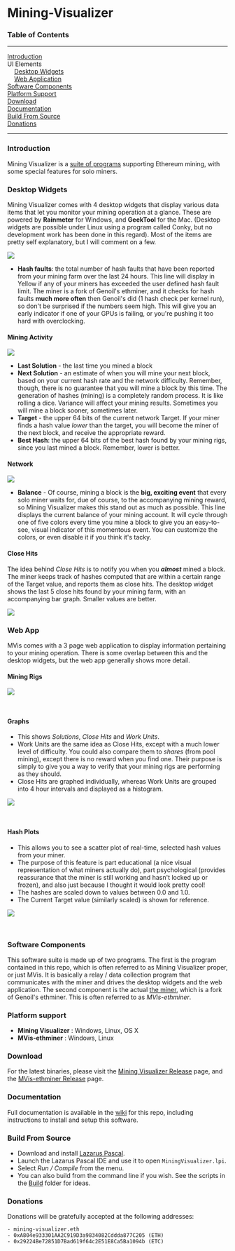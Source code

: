 # Mining-Visualizer

### Table of Contents

----------

[Introduction](#introduction)  
UI Elements  
&nbsp;&nbsp;&nbsp;&nbsp;[Desktop Widgets](#desktop-widgets)  
&nbsp;&nbsp;&nbsp;&nbsp;[Web Application](#web-app)  
[Software Components](#software-components)  
[Platform Support](#platform-support)  
[Download](#download)  
[Documentation](#documentation)  
[Build From Source](#build-from-source)  
[Donations](#donations)  


----------

### Introduction

Mining Visualizer is a [suite of programs](#software-components) supporting Ethereum mining, with some special features for solo miners.

### Desktop Widgets

Mining Visualizer comes with 4 desktop widgets that display various data items that let you monitor your mining operation at a glance.  These are powered by **Rainmeter** for Windows, and **GeekTool** for the Mac.  (Desktop widgets are possible under Linux using a program called Conky, but no development work has been done in this regard).  Most of the items are pretty self explanatory, but I will comment on a few.

![](https://github.com/mining-visualizer/Mining-Visualizer/wiki/images/widget_miners.png)


* **Hash faults**: the total number of hash faults that have been reported from your mining farm over the last 24 hours.  This line will display in Yellow if any of your miners has exceeded the user defined hash fault limit.  The miner is a fork of Genoil's ethminer, and it checks for hash faults **much more often** then Genoil's did (1 hash check per kernel run), so don't be surprised if the numbers seem high.  This will give you an early indicator if one of your GPUs is failing, or you're pushing it too hard with overclocking.


#### Mining Activity

![](https://github.com/mining-visualizer/Mining-Visualizer/wiki/images/widget_activity.png)

* **Last Solution** - the last time you mined a block
* **Next Solution** - an estimate of when you will mine your next block, based on your current hash rate and the network difficulty. Remember,  though, there is no guarantee that you will mine a block by this time.  The generation of hashes (mining) is a completely random process.  It is like rolling a dice.  Variance will affect your mining results.  Sometimes you will mine a block sooner,  sometimes later.
* **Target** - the upper 64 bits of the current network Target.  If your miner finds a hash value *lower* than the target, you will become the miner of the next block, and receive the appropriate reward.     
* **Best Hash**: the upper 64 bits of the best hash found by your mining rigs, since you last mined a block. Remember, lower is better.


#### Network

![](https://github.com/mining-visualizer/Mining-Visualizer/wiki/images/widget_network.gif)

* **Balance** - Of course, mining a block is the **big, exciting event** that every solo miner waits for, due of course, to the accompanying mining reward, so Mining Visualizer makes this stand out as much as possible. This line displays the current balance of your mining account.  It will cycle through one of five colors every time you mine a block to give you an easy-to-see, visual indicator of this momentous event.  You can customize the colors, or even disable it if you think it's tacky.


#### Close Hits

The idea behind *Close Hits* is to notify you when you ***almost*** mined a block.  The miner keeps track of hashes computed that are within a certain range of the Target value, and reports them as close hits. The desktop widget shows the last 5 close hits found by your mining farm, with an accompanying bar graph. Smaller values are better.

![](https://github.com/mining-visualizer/Mining-Visualizer/wiki/images/widget_closehits.png)


### Web App

MVis comes with a 3 page web application to display information pertaining to your mining operation.  There is some overlap between this and the desktop widgets, but the web app  generally shows more detail.

#### Mining Rigs

![](https://github.com/mining-visualizer/Mining-Visualizer/wiki/images/web_app_miners2.png)

<br>

#### Graphs

* This shows *Solutions*, *Close Hits* and *Work Units*. 
* Work Units are the same idea as Close Hits, except with a much lower level of difficulty.  You could also compare them to *shares* (from pool mining), except there is no reward when you find one. Their purpose is simply to give you a way to verify that your mining rigs are performing as they should.
* Close Hits are graphed individually, whereas Work Units are grouped into 4 hour intervals and displayed as a histogram.


![](https://github.com/mining-visualizer/Mining-Visualizer/wiki/images/web_app_graph.png)

<br>

#### Hash Plots

* This allows you to see a scatter plot of real-time, selected hash values from your miner.
* The purpose of this feature is part educational (a nice visual representation of what miners actually do), part psychological (provides reassurance that the miner is still working and hasn't locked up or frozen), and also just because I thought it would look pretty cool!
* The hashes are scaled down to values between 0.0 and 1.0.
* The Current Target value (similarly scaled) is shown for reference.


![](https://github.com/mining-visualizer/Mining-Visualizer/wiki/images/scatter.gif)


<br>

### Software Components

This software suite is made up of two programs.  The first is the program contained in this repo, which is often referred to as Mining Visualizer proper, or just MVis.  It is basically a relay / data collection program that communicates with the miner and drives the desktop widgets and the web application.  The second component is the actual [the miner](https://github.com/mining-visualizer/MVis-ethminer), which is a fork of Genoil's ethminer.  This is often referred to as *MVis-ethminer*.


### Platform support

* **Mining Visualizer** : Windows, Linux, OS X
* **MVis-ethminer** : Windows, Linux

### Download

For the latest binaries, please visit the [Mining Visualizer Release](releases) page, and the [MVis-ethminer Release](https://github.com/mining-visualizer/MVis-ethminer/releases) page.

### Documentation

Full documentation is available in the [wiki](https://github.com/mining-visualizer/Mining-Visualizer/wiki) for this repo, including instructions to install and setup this software.

### Build From Source

* Download and install [Lazarus Pascal](https://www.lazarus-ide.org).
* Launch the Lazarus Pascal IDE and use it to open `MiningVisualizer.lpi`.
* Select *Run / Compile* from the menu.
* You can also build from the command line if you wish.  See the scripts in the [Build](Build) folder for ideas.

### Donations

Donations will be gratefully accepted at the following addresses:

```
- mining-visualizer.eth
- 0xA804e933301AA2C919D3a9834082Cddda877C205 (ETH)
- 0x29224Be72851D7Bad619f64c2E51E8Ca5Ba1094b (ETC)
```